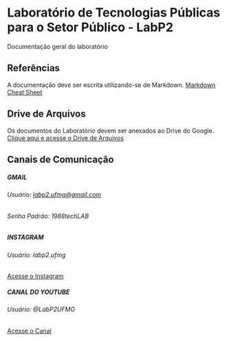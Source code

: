 # Laboratório de Tecnologias Públicas para o Setor Público - LabP2
Documentação geral do laboratório

## Referências
A documentação deve ser escrita utilizando-se de Markdown.
[Markdown Cheat Sheet](https://github.com/adam-p/markdown-here/wiki/markdown-cheatsheet)

## Drive de Arquivos
Os documentos do Laboratório devem ser anexados ao Drive do Google.
[Clique aqui e acesse o Drive de Arquivos](https://drive.google.com/drive/folders/1UH2-lPwtP0m2cash1Fke2neUyuaGuCAq)

## Canais de Comunicação
##### GMAIL
###### Usuário: labp2.ufmg@gmail.com
###### Senha Padrão: 1988techLAB

##### INSTAGRAM
###### Usuário: labp2.ufmg
[Acesse o Instagram](https://www.instagram.com/labp2.ufmg/)

##### CANAL DO YOUTUBE
###### Usuário: @LabP2UFMG
[Acesse o Canal](https://www.youtube.com/channel/UCphYOB1MhKwihAQTCnai7Uw)
